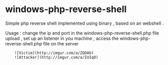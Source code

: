 # windows-php-reverse-shell
Simple php reverse shell implemented using binary , based on an webshell .

Usage : change the ip and port in the  windows-php-reverse-shell.php file 
        upload , set up an listener in you machine , access the windows-php-reverse-shell.php file on the server 
        
        ![Victim](http://imgur.com/a/ZQOAb)
        ![Attacker](http://imgur.com/a/IUIq0)
